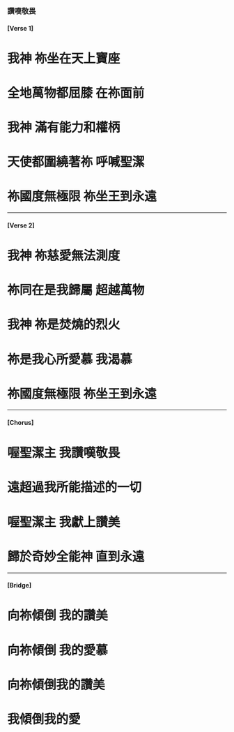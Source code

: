 ### 讚嘆敬畏

#### [Verse 1]
# 我神 祢坐在天上寶座
# 全地萬物都屈膝 在祢面前
# 我神 滿有能力和權柄
# 天使都圍繞著祢 呼喊聖潔
# 祢國度無極限 祢坐王到永遠

--- 

#### [Verse 2]
# 我神 祢慈愛無法測度 
# 祢同在是我歸屬 超越萬物 
# 我神 祢是焚燒的烈火 
# 祢是我心所愛慕 我渴慕
# 祢國度無極限 祢坐王到永遠

--- 

#### [Chorus]
# 喔聖潔主 我讚嘆敬畏 
# 遠超過我所能描述的一切 
# 喔聖潔主 我獻上讚美 
# 歸於奇妙全能神 直到永遠

--- 

#### [Bridge]
# 向祢傾倒 我的讚美 
# 向祢傾倒 我的愛慕 
# 向祢傾倒我的讚美 
# 我傾倒我的愛
